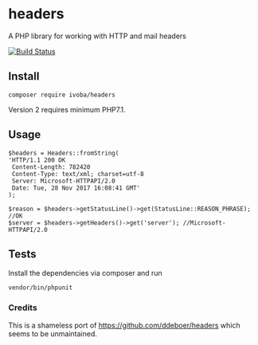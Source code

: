 # headers

A PHP library for working with HTTP and mail headers

[![Build Status](http://img.shields.io/travis/ivoba/headers.svg)](https://travis-ci.org/ivoba/headers)


## Install

    composer require ivoba/headers
    
Version 2 requires minimum PHP7.1.
    
## Usage 

    $headers = Headers::fromString(
    'HTTP/1.1 200 OK
     Content-Length: 782420
     Content-Type: text/xml; charset=utf-8
     Server: Microsoft-HTTPAPI/2.0
     Date: Tue, 28 Nov 2017 16:08:41 GMT'
    );
    
    $reason = $headers->getStatusLine()->get(StatusLine::REASON_PHRASE); //OK
    $server = $headers->getHeaders()->get('server'); //Microsoft-HTTPAPI/2.0
    
    
## Tests
Install the dependencies via composer and run

    vendor/bin/phpunit

### Credits
This is a shameless port of https://github.com/ddeboer/headers which seems to be unmaintained.